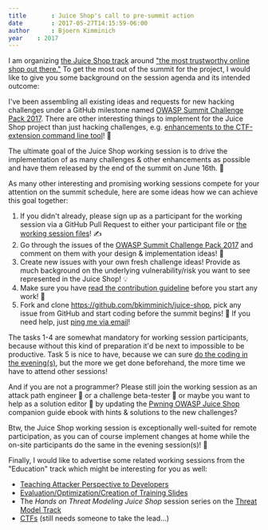 ```yaml
---
title       : Juice Shop's call to pre-summit action
date        : 2017-05-27T14:15:59-06:00
author      : Bjoern Kimminich
year    : 2017
---
```


I am organizing
[the Juice Shop track](https://owaspsummit.org/Working-Sessions/Juice-Shop/)
around
["the most trustworthy online shop out there."](https://www.owasp.org/index.php/OWASP_Juice_Shop_Project)
To get the most out of the summit for the project, I would like to give
you some background on the session agenda and its intended outcome:

I've been assembling all existing ideas and requests for new hacking
challenges under a GitHub milestone named [OWASP Summit Challenge Pack
2017](https://github.com/bkimminich/juice-shop/milestone/3). There are
other interesting things to implement for the Juice Shop project than
just hacking challenges, e.g. [enhancements to the
CTF-extension command line tool](https://github.com/bkimminich/juice-shop-ctf/issues?q=is%3Aissue+is%3Aopen+label%3Aenhancement)!
🚩

The ultimate goal of the Juice Shop working session is to drive the
implementation of as many challenges & other enhancements as possible
and have them released by the end of the summit on June 16th. 🏁

As many other interesting and promising working sessions compete for
your attention on the summit schedule, here are some ideas how we can
achieve this goal together:

1. If you didn't already, please sign up as a participant for the
   working session via a GitHub Pull Request to either your participant
   file or
   [the working session files](https://github.com/OWASP/owasp-summit-2017/tree/master/Working-Sessions/Juice-Shop)!
   ✍
2. Go through the issues of the
   [OWASP Summit Challenge Pack 2017](https://github.com/bkimminich/juice-shop/milestone/3)
   and comment on them with your design & implementation ideas! 📐
3. Create new issues with your own fresh challenge ideas! Provide as
   much background on the underlying vulnerability/risk you want to see
   represented in the Juice Shop! 💡
4. Make sure you have
   [read the contribution guideline](https://github.com/bkimminich/juice-shop/blob/master/CONTRIBUTING.md)
   before you start any work! 📃
5. Fork and clone <https://github.com/bkimminich/juice-shop>, pick any
   issue from GitHub and start coding before the summit begins! 🍴 If
   you need help, just
   [ping me via email](mailto:bjoern.kimminich@owasp.org)!

The tasks 1-4 are somewhat mandatory for working session participants,
because without this kind of preparation it'd be next to impossible to
be productive. Task 5 is nice to have, because we can sure
[do the coding
in the evening(s)](http://owaspsummit.org/Working-Sessions/Security-Crowdsourcing/Hackathon-Daily-Sessions.html),
but the more we get done beforehand, the more time we have to attend
other sessions!

And if you are not a programmer? Please still join the working session
as an attack path engineer 🏹 or a challenge beta-tester 🐛 or maybe
you want to help as a solution editor 📓 by updating the
[Pwning OWASP Juice Shop](https://www.gitbook.com/book/bkimminich/pwning-owasp-juice-shop/details)
companion guide ebook with hints & solutions to the new challenges?

Btw, the Juice Shop working session is exceptionally well-suited for
remote participation, as you can of course implement changes at home
while the on-site participants do the same in the evening session(s)!
🏡

Finally, I would like to advertise some related working sessions from
the "Education" track which might be interesting for you as well:
- [Teaching Attacker Perspective to Developers](http://owaspsummit.org/Working-Sessions/Education/Teaching-Attacker-Perspective-to-Developers.html)
- [Evaluation/Optimization/Creation of Training Slides](http://owaspsummit.org/Working-Sessions/Education/Evaluation-Optimization-and-Creation-of-Training-Slides.html)
- The _Hands on Threat Modeling Juice Shop_ session series on the
  [Threat Model Track](https://owaspsummit.org/Working-Sessions/Threat-Model)
- [CTFs](http://owaspsummit.org/Working-Sessions/Education/CTFs.html)
  (still needs someone to take the lead...)

